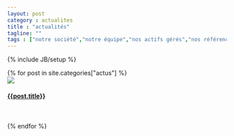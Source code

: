 ```yaml
---
layout: post
category : actualites
title : "actualités"
tagline: ""
tags : ["notre société","notre équipe","nos actifs gérés","nos références"]
---
```

{% include JB/setup %}

<div class="row">
{% for post in site.categories["actus"] %}
       <div class="col-md-6 col-lg-4">
        <a href="{{BASE_PATH}}{{post.url}}"><img src="{{ ASSET_PATH }}/actus/{{post.image}}" class="img-responsive">
        <h4>{{post.title}}</h4>
    </a><br><br>
    </div>
{% endfor %}
</div>
